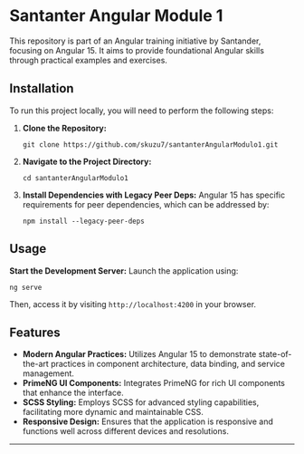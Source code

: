 
# Santanter Angular Module 1

This repository is part of an Angular training initiative by Santander, focusing on Angular 15. It aims to provide foundational Angular skills through practical examples and exercises.

## Installation

To run this project locally, you will need to perform the following steps:

1. **Clone the Repository:**
   ```
   git clone https://github.com/skuzu7/santanterAngularModulo1.git
   ```

2. **Navigate to the Project Directory:**
   ```
   cd santanterAngularModulo1
   ```

3. **Install Dependencies with Legacy Peer Deps:**
   Angular 15 has specific requirements for peer dependencies, which can be addressed by:
   ```
   npm install --legacy-peer-deps
   ```

## Usage

**Start the Development Server:**
Launch the application using:
```
ng serve
```
Then, access it by visiting `http://localhost:4200` in your browser.

## Features

- **Modern Angular Practices:** Utilizes Angular 15 to demonstrate state-of-the-art practices in component architecture, data binding, and service management.
- **PrimeNG UI Components:** Integrates PrimeNG for rich UI components that enhance the interface.
- **SCSS Styling:** Employs SCSS for advanced styling capabilities, facilitating more dynamic and maintainable CSS.
- **Responsive Design:** Ensures that the application is responsive and functions well across different devices and resolutions.

---

